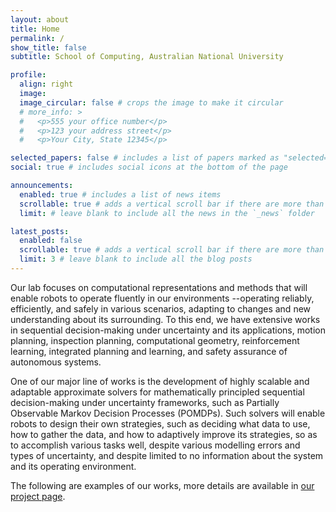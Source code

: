 ```yaml
---
layout: about
title: Home
permalink: /
show_title: false
subtitle: School of Computing, Australian National University

profile:
  align: right
  image: 
  image_circular: false # crops the image to make it circular
  # more_info: >
  #   <p>555 your office number</p>
  #   <p>123 your address street</p>
  #   <p>Your City, State 12345</p>

selected_papers: false # includes a list of papers marked as "selected={true}"
social: true # includes social icons at the bottom of the page

announcements:
  enabled: true # includes a list of news items
  scrollable: true # adds a vertical scroll bar if there are more than 3 news items
  limit: # leave blank to include all the news in the `_news` folder

latest_posts:
  enabled: false
  scrollable: true # adds a vertical scroll bar if there are more than 3 new posts items
  limit: 3 # leave blank to include all the blog posts
---
```

<p class="text-justify">
Our lab focuses on computational representations and methods that will enable robots to operate fluently in our environments --operating reliably, efficiently, and safely in various scenarios, adapting to changes and new understanding about its surrounding. To this end, we have extensive works in sequential decision-making under uncertainty and its applications, motion planning, inspection planning, computational geometry, reinforcement learning, integrated planning and learning, and safety assurance of autonomous systems. 
</p>

<p class="text-justify">
One of our major line of works is the development of highly scalable and adaptable approximate solvers for mathematically principled sequential decision-making under uncertainty frameworks, such as Partially Observable Markov Decision Processes (POMDPs). Such solvers will enable robots to design their own strategies, such as deciding what data to use, how to gather the data, and how to adaptively improve its strategies, so as to accomplish various tasks well, despite various modelling errors and types of uncertainty, and despite limited to no information about the system and its operating environment. 
</p>

<p class="text-justify">
The following are examples of our works, more details are available in <a href="https://rdllab.github.io/project/">our project page</a>.
</p>

